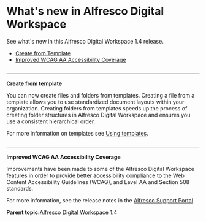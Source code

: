 # What's new in Alfresco Digital Workspace

See what's new in this Alfresco Digital Workspace 1.4 release.

-   [Create from Template](whats-new-adw.md#1)
-   [Improved WCAG AA Accessibility Coverage](whats-new-adw.md#3)

![](../images/hr.png)

**Create from template**

You can now create files and folders from templates. Creating a file from a template allows you to use standardized document layouts within your organization. Creating folders from templates speeds up the process of creating folder structures in Alfresco Digital Workspace and ensures you use a consistent hierarchical order.

For more information on templates see [Using templates](https://docs.alfresco.com/6.2/concepts/templated-nodes-intro.html).

![](../images/hr.png)

**Improved WCAG AA Accessibility Coverage**

Improvements have been made to some of the Alfresco Digital Workspace features in order to provide better accessibility compliance to the Web Content Accessibility Guidelines \(WCAG\), and Level AA and Section 508 standards.

For more information, see the release notes in the [Alfresco Support Portal](https://support.alfresco.com/).



**Parent topic:**[Alfresco Digital Workspace 1.4](../concepts/welcome-adw.md)

